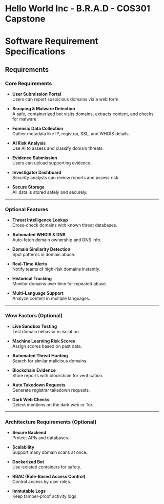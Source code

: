# Hello World Inc - B.R.A.D - COS301 Capstone

# Software Requirement Specifications

## Requirements

### Core Requirements

- **User Submission Portal**  
  Users can report suspicious domains via a web form.

- **Scraping & Malware Detection**  
  A safe, containerized bot visits domains, extracts content, and checks for malware.

- **Forensic Data Collection**  
  Gather metadata like IP, registrar, SSL, and WHOIS details.

- **AI Risk Analysis**  
  Use AI to assess and classify domain threats.

- **Evidence Submission**  
  Users can upload supporting evidence.

- **Investigator Dashboard**  
  Security analysts can review reports and assess risk.

- **Secure Storage**  
  All data is stored safely and securely.

---

### Optional Features

- **Threat Intelligence Lookup**  
  Cross-check domains with known threat databases.

- **Automated WHOIS & DNS**  
  Auto-fetch domain ownership and DNS info.

- **Domain Similarity Detection**  
  Spot patterns in domain abuse.

- **Real-Time Alerts**  
  Notify teams of high-risk domains instantly.

- **Historical Tracking**  
  Monitor domains over time for repeated abuse.

- **Multi-Language Support**  
  Analyze content in multiple languages.

---

### Wow Factors (Optional)

- **Live Sandbox Testing**  
  Test domain behavior in isolation.

- **Machine Learning Risk Scores**  
  Assign scores based on past data.

- **Automated Threat Hunting**  
  Search for similar malicious domains.

- **Blockchain Evidence**  
  Store reports with blockchain for verification.

- **Auto Takedown Requests**  
  Generate registrar takedown requests.

- **Dark Web Checks**  
  Detect mentions on the dark web or Tor.

---

### Architecture Requirements (Optional)

- **Secure Backend**  
  Protect APIs and databases.

- **Scalability**  
  Support many domain scans at once.

- **Dockerized Bot**  
  Use isolated containers for safety.

- **RBAC (Role-Based Access Control)**  
  Control access by user roles.

- **Immutable Logs**  
  Keep tamper-proof activity logs.
